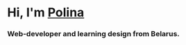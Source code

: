 # Hi, I'm [Polina](https://pollyermak.github.io/rsschool-cv/)
### Web-developer and learning design from Belarus.



